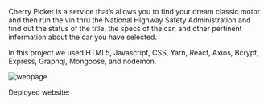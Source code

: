 Cherry Picker is a service that’s allows you to find your dream classic motor and then run the vin thru the National Highway Safety Administration and find out the status of the title, the specs of the car, and other pertinent information about the car you have selected. 

In this project we used HTML5, Javascript, CSS, Yarn, React, Axios, Bcrypt, Express, Graphql, Mongoose, and nodemon.


![webpage](https://user-images.githubusercontent.com/83055639/136642294-954f3bc5-7c10-4b00-9358-17bf9ec339fe.jpg)

Deployed website:
